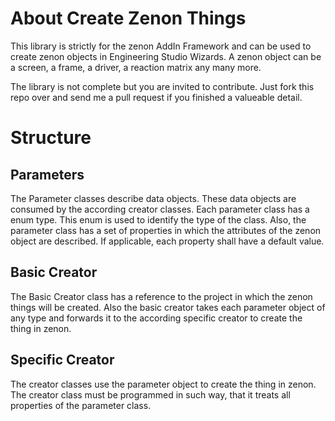 # About Create Zenon Things
This library is strictly for the zenon AddIn Framework and can be used to create zenon objects in Engineering Studio Wizards. A zenon object can be a screen, a frame, a driver, a reaction matrix any many more.

The library is not complete but you are invited to contribute. Just fork this repo over and send me a pull request if you finished a valueable detail.

# Structure

## Parameters
The Parameter classes describe data objects. These data objects are consumed by the according creator classes. Each parameter class has a enum type. This enum is used to identify the type of the class. Also, the parameter class has a set of properties in which the attributes of the zenon object are described. If applicable, each property shall have a default value.

## Basic Creator
The Basic Creator class has a reference to the project in which the zenon things will be created. Also the basic creator takes each parameter object of any type and forwards it to the according specific creator to create the thing in zenon.

## Specific Creator
The creator classes use the parameter object to create the thing in zenon. The creator class must be programmed in such way, that it treats all properties of the parameter class.
